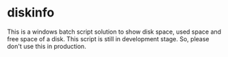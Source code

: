 diskinfo
========

This is a windows batch script solution to show disk space, used space and free space of a disk. This script is still in development stage. So, please don't use this in production.
